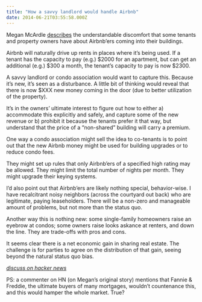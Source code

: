 ```yaml
---
title: "How a savvy landlord would handle Airbnb"
date: 2014-06-21T03:55:58.000Z
---
```


Megan McArdle [describes](http://www.bloombergview.com/articles/2014-06-20/airbnb-is-a-risky-neighbor) the understandable discomfort that some tenants and property owners have about Airbnb’ers coming into their buildings.

Airbnb will naturally drive up rents in places where it’s being used. If a tenant has the capacity to pay (e.g.) $2000 for an apartment, but can get an additional (e.g.) $300 a month, the tenant’s capacity to pay is now $2300.

A savvy landlord or condo association would want to capture this. Because it’s new, it’s seen as a disturbance. A little bit of thinking would reveal that there is now $XXX new money coming in the door (due to better utilization of the property).

It’s in the owners’ ultimate interest to figure out how to either a) accommodate this explicitly and safely, and capture some of the new revenue or b) prohibit it because the tenants prefer it that way, but understand that the price of a “non-shared” building will carry a premium.

One way a condo association might sell the idea to co-tenants is to point out that the new Airbnb money might be used for building upgrades or to reduce condo fees.

They might set up rules that only Airbnb’ers of a specified high rating may be allowed. They might limit the total number of nights per month. They might upgrade their keying systems.

I’d also point out that Airbnb’ers are likely nothing special, behavior-wise. I have recalcitrant noisy neighbors (across the courtyard out back) who are legitimate, paying leaseholders. There will be a non-zero and manageable amount of problems, but not more than the status quo.

Another way this is nothing new: some single-family homeowners raise an eyebrow at condos; some owners raise looks askance at renters, and down the line. They are trade-offs with pros and cons.

It seems clear there is a net economic gain in sharing real estate. The challenge is for parties to agree on the distribution of that gain, seeing beyond the natural status quo bias.

[_discuss on hacker news_](https://news.ycombinator.com/item?id=7925468)

PS: a commenter on HN (on Megan’s original story) mentions that Fannie &amp; Freddie, the ultimate buyers of many mortgages, wouldn’t countenance this, and this would hamper the whole market. True?
